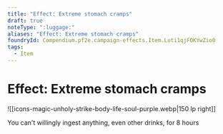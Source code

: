 ```yaml
---
title: "Effect: Extreme stomach cramps"
draft: true
noteType: ":luggage:"
aliases: "Effect: Extreme stomach cramps"
foundryId: Compendium.pf2e.campaign-effects.Item.Luti1qjFOKYwZio0
tags:
  - Item
---
```


# Effect: Extreme stomach cramps
![[icons-magic-unholy-strike-body-life-soul-purple.webp|150 lp right]]

You can't willingly ingest anything, even other drinks, for 8 hours
